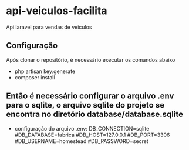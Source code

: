 # api-veiculos-facilita
Api laravel para vendas de veiculos 

## Configuração
Após clonar o repositório, é necessário executar os comandos abaixo
* php artisan key:generate
* composer install
## Então é necessário configurar o arquivo .env para o sqlite, o arquivo sqlite do projeto se encontra no diretório database/database.sqlite
* configuração do arquivo .env: 
DB_CONNECTION=sqlite
#DB_DATABASE=fabrica
#DB_HOST=127.0.0.1
#DB_PORT=3306
#DB_USERNAME=homestead
#DB_PASSWORD=secret
